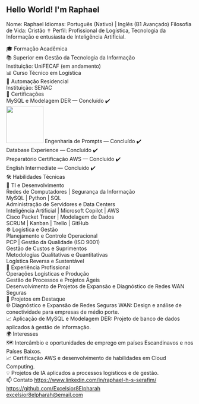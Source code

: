 ## Hello World! I'm Raphael

Nome: Raphael
Idiomas: Português (Nativo) | Inglês (B1 Avançado)
Filosofia de Vida: Cristão ✝️
Perfil: Profissional de Logística, Tecnologia da Informação e entusiasta de Inteligência Artificial.

🎓 Formação Acadêmica<br>
📚 Superior em Gestão da Tecnologia da Informação<br>
Instituição: UniFECAF (em andamento)<br>
📊 Curso Técnico em Logística<br>
🔧 Automação Residencial<br>
Instituição: SENAC<br>
🧠 Certificações <br>
MySQL e Modelagem DER — Concluído ✔️<br><img src="https://www.google.com/imgres?q=mysql%20logo&imgurl=https%3A%2F%2Flogolook.net%2Fwp-content%2Fuploads%2F2024%2F01%2FMySQL-Logo.png&imgrefurl=https%3A%2F%2Flogolook.net%2Fmysql-logo%2F&docid=gcc_ysBfJL5b7M&tbnid=JRLHg_z3IOE_hM&vet=12ahUKEwi55tnngLCKAxV5BrkGHRzVHSwQM3oECGQQAA..i&w=3840&h=2160&hcb=2&ved=2ahUKEwi55tnngLCKAxV5BrkGHRzVHSwQM3oECGQQAA" width=100px>
Engenharia de Prompts — Concluído ✔️<br>
Database Experience — Concluído ✔️<br>
Preparatório Certificação AWS — Concluído ✔️<br>
English Intermediate — Concluído ✔️<br>
🛠️ Habilidades Técnicas<br>
📂 TI e Desenvolvimento<br>
Redes de Computadores | Segurança da Informação<br>
MySQL | Python | SQL<br>
Administração de Servidores e Data Centers<br>
Inteligência Artificial | Microsoft Copilot | AWS<br>
Cisco Packet Tracer | Modelagem de Dados<br>
SCRUM | Kanban | Trello | GitHub<br>
⚙️ Logística e Gestão<br>
Planejamento e Controle Operacional<br>
PCP | Gestão da Qualidade (ISO 9001)<br>
Gestão de Custos e Suprimentos<br>
Metodologias Qualitativas e Quantitativas<br>
Logística Reversa e Sustentável<br>
💼 Experiência Profissional<br>
Operações Logísticas e Produção<br>
Gestão de Processos e Projetos Ágeis<br>
Desenvolvimento de Projetos de Expansão e Diagnóstico de Redes WAN Seguras<br>
🚀 Projetos em Destaque<br>
🌐 Diagnóstico e Expansão de Redes Seguras WAN: Design e análise de conectividade para empresas de médio porte.<br>
📈 Aplicação de MySQL e Modelagem DER: Projeto de banco de dados aplicados à gestão de informação.<br>
🌍 Interesses<br>
🗺️ Intercâmbio e oportunidades de emprego em países Escandinavos e nos Países Baixos.<br>
📈 Certificação AWS e desenvolvimento de habilidades em Cloud Computing.<br>
💡 Projetos de IA aplicados a processos logísticos e de gestão.<br>
📫 Contato
https://www.linkedin.com/in/raphael-h-s-serafim/<br>
https://github.com/Excelsior8Elpharah<br>
excelsior8elpharah@email.com<br>


<!--
**Excelsior8Elpharah/Excelsior8Elpharah** is a ✨ _special_ ✨ repository because its `README.md` (this file) appears on your GitHub profile.

Here are some ideas to get you started:

- 🔭 I’m currently working on ...
- 🌱 I’m currently learning ...
- 👯 I’m looking to collaborate on ...
- 🤔 I’m looking for help with ...
- 💬 Ask me about ...
- 📫 How to reach me: ...
- 😄 Pronouns: ...
- ⚡ Fun fact: ...
-->


[def]: https://www.google.com/imgres?q=%20gatinho%20no%20pc&imgurl=https%3A%2F%2Fwww.senhormercado.com.br%2Fwp-content%2Fuploads%2Fgato-computador.jpg&imgrefurl=https%3A%2F%2Fwww.senhormercado.com.br%2Fvoce-tem-a-personalidade-de-um-trader%2Fgato-computador%2F&docid=reN-DX26vysQfM&tbnid=mbpEhYySdA8koM&vet=12ahUKEwjkjsf6_K-KAxW5LLkGHT2pE7gQM3oECG8QAA..i&w=556&h=434&hcb=2&ved=2ahUKEwjkjsf6_K-KAxW5LLkGHT2pE7gQM3oECG8QAA